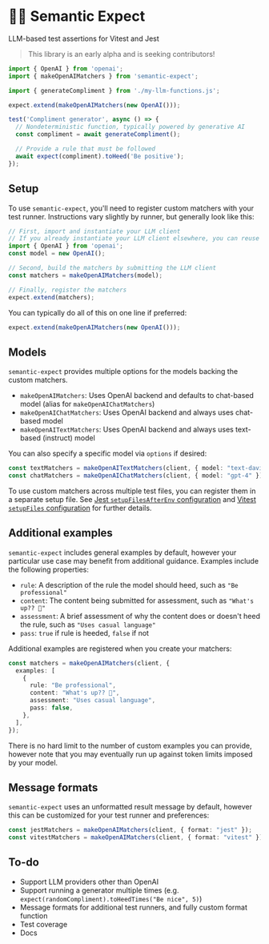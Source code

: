# 🔡🤞 Semantic Expect

LLM-based test assertions for Vitest and Jest

> This library is an early alpha and is seeking contributors!

```ts
import { OpenAI } from 'openai';
import { makeOpenAIMatchers } from 'semantic-expect';

import { generateCompliment } from './my-llm-functions.js';

expect.extend(makeOpenAIMatchers(new OpenAI()));

test('Compliment generator', async () => {
  // Nondeterministic function, typically powered by generative AI
  const compliment = await generateCompliment();

  // Provide a rule that must be followed
  await expect(compliment).toHeed('Be positive');
});
```

## Setup

To use `semantic-expect`, you'll need to register custom matchers with your test runner. Instructions vary slightly by runner, but generally look like this:

```ts
// First, import and instantiate your LLM client
// If you already instantiate your LLM client elsewhere, you can reuse that client
import { OpenAI } from 'openai';
const model = new OpenAI();

// Second, build the matchers by submitting the LLM client
const matchers = makeOpenAIMatchers(model);

// Finally, register the matchers
expect.extend(matchers);
```

You can typically do all of this on one line if preferred:

```ts
expect.extend(makeOpenAIMatchers(new OpenAI()));
```

## Models

`semantic-expect` provides multiple options for the models backing the custom matchers.

- `makeOpenAIMatchers`: Uses OpenAI backend and defaults to chat-based model (alias for `makeOpenAIChatMatchers`)
- `makeOpenAIChatMatchers`: Uses OpenAI backend and always uses chat-based model
- `makeOpenAITextMatchers`: Uses OpenAI backend and always uses text-based (instruct) model

You can also specify a specific model via `options` if desired:

```ts
const textMatchers = makeOpenAITextMatchers(client, { model: "text-davinci-003" });
const chatMatchers = makeOpenAIChatMatchers(client, { model: "gpt-4" });
```

To use custom matchers across multiple test files, you can register them in a separate setup file. See [Jest `setupFilesAfterEnv` configuration](https://jestjs.io/docs/configuration#setupfilesafterenv-array) and [Vitest `setupFiles` configuration](https://vitest.dev/config/#setupfiles) for further details.

## Additional examples

`semantic-expect` includes general examples by default, however your particular use case may benefit from additional guidance. Examples include the following properties:

- `rule`: A description of the rule the model should heed, such as `"Be professional"`
- `content`: The content being submitted for assessment, such as `"What's up?? 🤪"`
- `assessment`: A brief assessment of why the content does or doesn't heed the rule, such as `"Uses casual language"`
- `pass`: `true` if rule is heeded, `false` if not

Additional examples are registered when you create your matchers:

```ts
const matchers = makeOpenAIMatchers(client, {
  examples: [
    {
      rule: "Be professional",
      content: "What's up?? 🤪",
      assessment: "Uses casual language",
      pass: false,
    },
  ],
});
```

There is no hard limit to the number of custom examples you can provide, however note that you may eventually run up against token limits imposed by your model.

## Message formats

`semantic-expect` uses an unformatted result message by default, however this can be customized for your test runner and preferences:

```ts
const jestMatchers = makeOpenAIMatchers(client, { format: "jest" });
const vitestMatchers = makeOpenAIMatchers(client, { format: "vitest" });
```

## To-do

- Support LLM providers other than OpenAI
- Support running a generator multiple times (e.g.
  `expect(randomCompliment).toHeedTimes("Be nice", 5)`)
- Message formats for additional test runners, and fully custom format function
- Test coverage
- Docs
